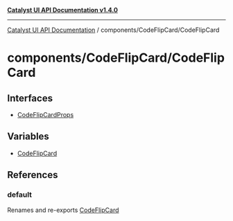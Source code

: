 [**Catalyst UI API Documentation v1.4.0**](../../../README.md)

---

[Catalyst UI API Documentation](../../../README.md) / components/CodeFlipCard/CodeFlipCard

# components/CodeFlipCard/CodeFlipCard

## Interfaces

- [CodeFlipCardProps](interfaces/CodeFlipCardProps.md)

## Variables

- [CodeFlipCard](variables/CodeFlipCard.md)

## References

### default

Renames and re-exports [CodeFlipCard](variables/CodeFlipCard.md)

